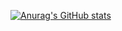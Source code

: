 [![Anurag's GitHub stats](https://github-readme-stats.vercel.app/api?username=datboi212github)](https://github.com/anuraghazra/github-readme-stats)
